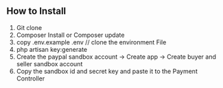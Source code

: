 
## How to Install 

1) Git clone
2) Composer Install or Composer update 
3) copy .env.example .env // clone the environment File 
4) php artisan key:generate  
5) Create the paypal sandbox account -> Create app -> Create buyer and seller sandbox account 
6) Copy the sandbox id and secret key and paste it to the Payment Controller 



